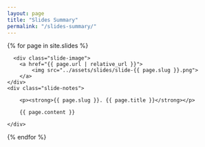 ```yaml
---
layout: page
title: "Slides Summary"
permalink: "/slides-summary/"
---
```


<div>

  {% for page in site.slides %}
  <div class="slide-summary">

      <div class="slide-image">
        <a href="{{ page.url | relative_url }}">
            <img src="../assets/slides/slide-{{ page.slug }}.png">
        </a>
    </div>
    <div class="slide-notes">
        
        <p><strong>{{ page.slug }}. {{ page.title }}</strong></p>

        {{ page.content }}

    </div>

</div>

{% endfor %}

</div>